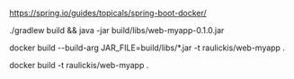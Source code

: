 

https://spring.io/guides/topicals/spring-boot-docker/




./gradlew build && java -jar build/libs/web-myapp-0.1.0.jar


docker build --build-arg JAR_FILE=build/libs/\*.jar -t raulickis/web-myapp .

docker build -t raulickis/web-myapp .